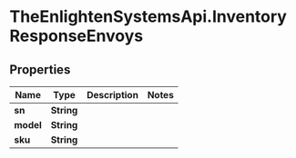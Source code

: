 # TheEnlightenSystemsApi.InventoryResponseEnvoys

## Properties

Name | Type | Description | Notes
------------ | ------------- | ------------- | -------------
**sn** | **String** |  | 
**model** | **String** |  | 
**sku** | **String** |  | 



